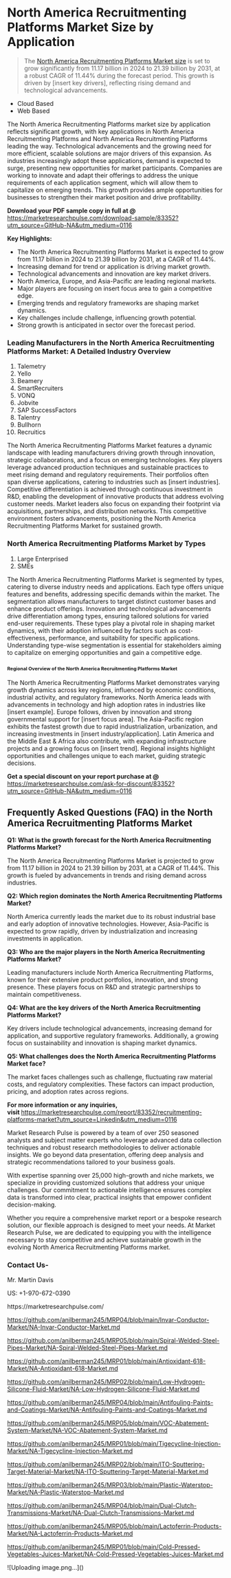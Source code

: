 <h1>North America Recruitmenting Platforms Market&nbsp;Size by Application</h1><blockquote><p>The <a href="https://marketresearchpulse.com/download-sample/83352?utm_source=GitHub-NA&amp;utm_medium=0116">North America Recruitmenting Platforms Market size</a> is set to grow significantly from 11.17 billion in 2024 to 21.39 billion by 2031, at a robust CAGR of 11.44% during the forecast period. This growth is driven by [insert key drivers], reflecting rising demand and technological advancements.</p></blockquote><ul><li>Cloud Based<li> Web Based</li></ul><p>The North America Recruitmenting Platforms market size by application reflects significant growth, with key applications in North America Recruitmenting Platforms and North America Recruitmenting Platforms leading the way. Technological advancements and the growing need for more efficient, scalable solutions are major drivers of this expansion. As industries increasingly adopt these applications, demand is expected to surge, presenting new opportunities for market participants. Companies are working to innovate and adapt their offerings to address the unique requirements of each application segment, which will allow them to capitalize on emerging trends. This growth provides ample opportunities for businesses to strengthen their market position and drive profitability.</p><p><strong>Download your PDF sample copy in full at @ </strong><a href="https://marketresearchpulse.com/download-sample/83352?utm_source=GitHub-NA&amp;utm_medium=0116">https://marketresearchpulse.com/download-sample/83352?utm_source=GitHub-NA&amp;utm_medium=0116</a></p><p><strong>Key Highlights: </strong></p><ul><li>The North America Recruitmenting Platforms Market is expected to grow from 11.17 billion in 2024 to 21.39 billion by 2031, at a CAGR of 11.44%.</li><li>Increasing demand for trend or application is driving market growth.</li><li>Technological advancements and innovation are key market drivers.</li><li>North America, Europe, and Asia-Pacific are leading regional markets.</li><li>Major players are focusing on insert focus area to gain a competitive edge.</li><li>Emerging trends and regulatory frameworks are shaping market dynamics.</li><li>Key challenges include challenge, influencing growth potential.</li><li>Strong growth is anticipated in sector over the forecast period.</li></ul><h3>Leading Manufacturers in the North America Recruitmenting Platforms Market: A Detailed Industry Overview</h3><ol><li>Talemetry</li><li>Yello</li><li>Beamery</li><li>SmartRecruiters</li><li>VONQ</li><li>Jobvite</li><li>SAP SuccessFactors</li><li>Talentry</li><li>Bullhorn</li><li>Recruitics</li></ol><div class="flex max-w-full flex-col flex-grow"><div class="min-h-8 text-message flex w-full flex-col items-end gap-2 whitespace-normal break-words [.text-message+&amp;]:mt-5" dir="auto" data-message-author-role="assistant" data-message-id="fd8432e4-4910-450d-b182-61b7bfb0a01f" data-message-model-slug="gpt-4o"><div class="flex w-full flex-col gap-1 empty:hidden first:pt-[3px]"><div class="markdown prose w-full break-words dark:prose-invert light"><p>The North America Recruitmenting Platforms Market features a dynamic landscape with leading manufacturers driving growth through innovation, strategic collaborations, and a focus on emerging technologies. Key players leverage advanced production techniques and sustainable practices to meet rising demand and regulatory requirements. Their portfolios often span diverse applications, catering to industries such as [insert industries]. Competitive differentiation is achieved through continuous investment in R&amp;D, enabling the development of innovative products that address evolving customer needs. Market leaders also focus on expanding their footprint via acquisitions, partnerships, and distribution networks. This competitive environment fosters advancements, positioning the North America Recruitmenting Platforms Market for sustained growth.</p></div></div></div></div><h3>North America Recruitmenting Platforms Market by Types</h3><ol><li>Large Enterprised<li> SMEs</li></ol><div class="flex max-w-full flex-col flex-grow"><div class="min-h-8 text-message flex w-full flex-col items-end gap-2 whitespace-normal break-words [.text-message+&amp;]:mt-5" dir="auto" data-message-author-role="assistant" data-message-id="084470be-0bb7-4664-bddf-5156b4f41249" data-message-model-slug="gpt-4o-mini"><div class="flex w-full flex-col gap-1 empty:hidden first:pt-[3px]"><div class="markdown prose w-full break-words dark:prose-invert light"><p>The North America Recruitmenting Platforms Market is segmented by types, catering to diverse industry needs and applications. Each type offers unique features and benefits, addressing specific demands within the market. The segmentation allows manufacturers to target distinct customer bases and enhance product offerings. Innovation and technological advancements drive differentiation among types, ensuring tailored solutions for varied end-user requirements. These types play a pivotal role in shaping market dynamics, with their adoption influenced by factors such as cost-effectiveness, performance, and suitability for specific applications. Understanding type-wise segmentation is essential for stakeholders aiming to capitalize on emerging opportunities and gain a competitive edge.</p></div></div></div></div><h3><span style="font-size: 11px;">Regional Overview of the North America Recruitmenting Platforms Market</span></h3><div class="flex max-w-full flex-col flex-grow"><div class="min-h-8 text-message flex w-full flex-col items-end gap-2 whitespace-normal break-words [.text-message+&amp;]:mt-5" dir="auto" data-message-author-role="assistant" data-message-id="e9038762-ce64-4e30-91c9-9bd413514231" data-message-model-slug="gpt-4o-mini"><div class="flex w-full flex-col gap-1 empty:hidden first:pt-[3px]"><div class="markdown prose w-full break-words dark:prose-invert light"><p>The North America Recruitmenting Platforms Market demonstrates varying growth dynamics across key regions, influenced by economic conditions, industrial activity, and regulatory frameworks. North America leads with advancements in technology and high adoption rates in industries like [insert example]. Europe follows, driven by innovation and strong governmental support for [insert focus area]. The Asia-Pacific region exhibits the fastest growth due to rapid industrialization, urbanization, and increasing investments in [insert industry/application]. Latin America and the Middle East &amp; Africa also contribute, with expanding infrastructure projects and a growing focus on [insert trend]. Regional insights highlight opportunities and challenges unique to each market, guiding strategic decisions.</p></div></div></div></div><p><strong>Get a special discount on your report purchase at @ </strong><a href="https://marketresearchpulse.com/ask-for-discount/83352?utm_source=GitHub-NA&amp;utm_medium=0116">https://marketresearchpulse.com/ask-for-discount/83352?utm_source=GitHub-NA&amp;utm_medium=0116</a></p><h2>Frequently Asked Questions (FAQ) in the North America Recruitmenting Platforms Market</h2><p><strong>Q1: What is the growth forecast for the North America Recruitmenting Platforms Market?</strong></p><p>The North America Recruitmenting Platforms Market is projected to grow from 11.17 billion in 2024 to 21.39 billion by 2031, at a CAGR of 11.44%. This growth is fueled by advancements in trends and rising demand across industries.</p><p><strong>Q2: Which region dominates the North America Recruitmenting Platforms Market?</strong></p><p>North America currently leads the market due to its robust industrial base and early adoption of innovative technologies. However, Asia-Pacific is expected to grow rapidly, driven by industrialization and increasing investments in application.</p><p><strong>Q3: Who are the major players in the North America Recruitmenting Platforms Market?</strong></p><p>Leading manufacturers include North America Recruitmenting Platforms, known for their extensive product portfolios, innovation, and strong presence. These players focus on R&amp;D and strategic partnerships to maintain competitiveness.</p><p><strong>Q4: What are the key drivers of the North America Recruitmenting Platforms Market?</strong></p><p>Key drivers include technological advancements, increasing demand for application, and supportive regulatory frameworks. Additionally, a growing focus on sustainability and innovation is shaping market dynamics.</p><p><strong>Q5: What challenges does the North America Recruitmenting Platforms Market face?</strong></p><p>The market faces challenges such as challenge, fluctuating raw material costs, and regulatory complexities. These factors can impact production, pricing, and adoption rates across regions.</p><p><strong>For more information or any inquiries, visit&nbsp;</strong><a href="https://marketresearchpulse.com/report/83352/recruitmenting-platforms-market?utm_source=Linkedin&utm_medium=0116">https://marketresearchpulse.com/report/83352/recruitmenting-platforms-market?utm_source=Linkedin&utm_medium=0116</a></p><p>Market Research Pulse is powered by a team of over 250 seasoned analysts and subject matter experts who leverage advanced data collection techniques and robust research methodologies to deliver actionable insights. We go beyond data presentation, offering deep analysis and strategic recommendations tailored to your business goals.</p><p>With expertise spanning over 25,000 high-growth and niche markets, we specialize in providing customized solutions that address your unique challenges. Our commitment to actionable intelligence ensures complex data is transformed into clear, practical insights that empower confident decision-making.</p><p>Whether you require a comprehensive market report or a bespoke research solution, our flexible approach is designed to meet your needs. At Market Research Pulse, we are dedicated to equipping you with the intelligence necessary to stay competitive and achieve sustainable growth in the evolving North America Recruitmenting Platforms market.</p><h3><strong>Contact Us-</strong></h3><p>Mr. Martin Davis</p><p>US: +1-970-672-0390</p><p>https://marketresearchpulse.com/</p><p><a href="https://github.com/anilberman245/MRP04/blob/main/Invar-Conductor-Market/NA-Invar-Conductor-Market.md">https://github.com/anilberman245/MRP04/blob/main/Invar-Conductor-Market/NA-Invar-Conductor-Market.md</a></p><p><a href="https://github.com/anilberman245/MRP05/blob/main/Spiral-Welded-Steel-Pipes-Market/NA-Spiral-Welded-Steel-Pipes-Market.md">https://github.com/anilberman245/MRP05/blob/main/Spiral-Welded-Steel-Pipes-Market/NA-Spiral-Welded-Steel-Pipes-Market.md</a></p><p><a href="https://github.com/anilberman245/MRP01/blob/main/Antioxidant-618-Market/NA-Antioxidant-618-Market.md">https://github.com/anilberman245/MRP01/blob/main/Antioxidant-618-Market/NA-Antioxidant-618-Market.md</a></p><p><a href="https://github.com/anilberman245/MRP02/blob/main/Low-Hydrogen-Silicone-Fluid-Market/NA-Low-Hydrogen-Silicone-Fluid-Market.md">https://github.com/anilberman245/MRP02/blob/main/Low-Hydrogen-Silicone-Fluid-Market/NA-Low-Hydrogen-Silicone-Fluid-Market.md</a></p><p><a href="https://github.com/anilberman245/MRP04/blob/main/Antifouling-Paints-and-Coatings-Market/NA-Antifouling-Paints-and-Coatings-Market.md">https://github.com/anilberman245/MRP04/blob/main/Antifouling-Paints-and-Coatings-Market/NA-Antifouling-Paints-and-Coatings-Market.md</a></p><p><a href="https://github.com/anilberman245/MRP05/blob/main/VOC-Abatement-System-Market/NA-VOC-Abatement-System-Market.md">https://github.com/anilberman245/MRP05/blob/main/VOC-Abatement-System-Market/NA-VOC-Abatement-System-Market.md</a></p><p><a href="https://github.com/anilberman245/MRP01/blob/main/Tigecycline-Injection-Market/NA-Tigecycline-Injection-Market.md">https://github.com/anilberman245/MRP01/blob/main/Tigecycline-Injection-Market/NA-Tigecycline-Injection-Market.md</a></p><p><a href="https://github.com/anilberman245/MRP02/blob/main/ITO-Sputtering-Target-Material-Market/NA-ITO-Sputtering-Target-Material-Market.md">https://github.com/anilberman245/MRP02/blob/main/ITO-Sputtering-Target-Material-Market/NA-ITO-Sputtering-Target-Material-Market.md</a></p><p><a href="https://github.com/anilberman245/MRP03/blob/main/Plastic-Waterstop-Market/NA-Plastic-Waterstop-Market.md">https://github.com/anilberman245/MRP03/blob/main/Plastic-Waterstop-Market/NA-Plastic-Waterstop-Market.md</a></p><p><a href="https://github.com/anilberman245/MRP04/blob/main/Dual-Clutch-Transmissions-Market/NA-Dual-Clutch-Transmissions-Market.md">https://github.com/anilberman245/MRP04/blob/main/Dual-Clutch-Transmissions-Market/NA-Dual-Clutch-Transmissions-Market.md</a></p><p><a href="https://github.com/anilberman245/MRP05/blob/main/Lactoferrin-Products-Market/NA-Lactoferrin-Products-Market.md">https://github.com/anilberman245/MRP05/blob/main/Lactoferrin-Products-Market/NA-Lactoferrin-Products-Market.md</a></p><p><a href="https://github.com/anilberman245/MRP01/blob/main/Cold-Pressed-Vegetables-Juices-Market/NA-Cold-Pressed-Vegetables-Juices-Market.md">https://github.com/anilberman245/MRP01/blob/main/Cold-Pressed-Vegetables-Juices-Market/NA-Cold-Pressed-Vegetables-Juices-Market.md</a></p>
![Uploading image.png…]()
